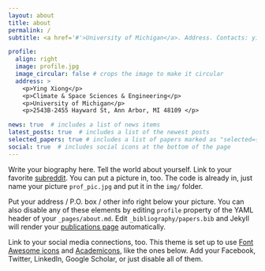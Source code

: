 ```yaml
---
layout: about
title: about
permalink: /
subtitle: <a href='#'>University of Michigan</a>. Address. Contacts: yingxi@umich.edu. Moto. Etc.

profile:
  align: right
  image: profile.jpg
  image_circular: false # crops the image to make it circular
  address: >
    <p>Ying Xiong</p>
    <p>Climate & Space Sciences & Engineering</p>
    <p>University of Michigan</p>
    <p>2543B-2455 Hayward St, Ann Arbor, MI 48109 </p>

news: true  # includes a list of news items
latest_posts: true  # includes a list of the newest posts
selected_papers: true # includes a list of papers marked as "selected={true}"
social: true  # includes social icons at the bottom of the page
---
```


Write your biography here. Tell the world about yourself. Link to your favorite [subreddit](http://reddit.com). You can put a picture in, too. The code is already in, just name your picture `prof_pic.jpg` and put it in the `img/` folder.

Put your address / P.O. box / other info right below your picture. You can also disable any of these elements by editing `profile` property of the YAML header of your `_pages/about.md`. Edit `_bibliography/papers.bib` and Jekyll will render your [publications page](/al-folio/publications/) automatically.

Link to your social media connections, too. This theme is set up to use [Font Awesome icons](http://fortawesome.github.io/Font-Awesome/) and [Academicons](https://jpswalsh.github.io/academicons/), like the ones below. Add your Facebook, Twitter, LinkedIn, Google Scholar, or just disable all of them.
